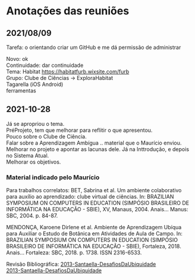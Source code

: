 # Anotações das reuniões  

## 2021/08/09  

Tarefa: o orientando criar um GitHub e me dá permissão de administrar  

Novo: ok  
Continuidade: dar continuidade  
Tema: Habitat <https://habitatfurb.wixsite.com/furb>  
   Grupo: Clube de Ciências -> ExploraHabitat  
Tagarella (iOS Android)  
  ferramentas  

## 2021-10-28

Já se apropriou o tema.  
PréProjeto, tem que melhorar para reflitir o que apresentou.  
Pouco sobre o Clube de Ciência.  
Falar sobre a Aprendizagem Ambígua .. material que o Maurício enviou.  
Melhorar no projeto e apontar as lacunas dele. Já na Inttrodução, e depois no Sistema Atual.  
Melhorar os objetivos.

### Material indicado pelo Maurício

Para trabalhos correlatos:
   BET, Sabrina et al. Um ambiente colaborativo para auxílio ao aprendizado: clube virtual de ciências. In: BRAZILIAN SYMPOSIUM ON COMPUTERS IN EDUCATION (SIMPÓSIO BRASILEIRO DE INFORMÁTICA NA EDUCAÇÃO - SBIE), XV, Manaus, 2004. Anais... Manus: SBC, 2004. p. 84-87. 

   MENDONÇA, Karoene Dirlene et al. Ambiente de Aprendizagem Ubíqua para Auxiliar o Estudo de Botânica em Atividades de Aula de Campo. In: BRAZILIAN SYMPOSIUM ON COMPUTERS IN EDUCATION (SIMPÓSIO BRASILEIRO DE INFORMÁTICA NA EDUCAÇÃO - SBIE), Fortaleza, 2018. Anais... Fortaleza: SBC, 2018. p. 1738. ISSN 2316-6533.

Revisão Bibliográfica:
[2013-Santaella-DesafiosDaUbiquidade](DefesaPreProjeto\2013-Santaella-DesafiosDaUbiquidade.pdf "2013-Santaella-DesafiosDaUbiquidade")  
[2013-Santaella-DesafiosDaUbiquidade](DefesaPreProjeto\2014-Santaella-AprendizagemUbíquaNaEducação.pdf "2013-Santaella-DesafiosDaUbiquidade")  
